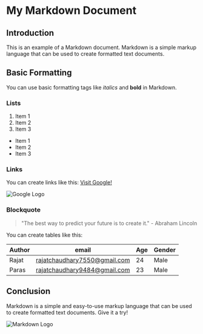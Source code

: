 # My Markdown Document

## Introduction

This is an example of a Markdown document. Markdown is a simple markup language that can be used to create formatted text documents.

## Basic Formatting

You can use basic formatting tags like *italics* and **bold** in Markdown.

### Lists

<!-- OL -->
   1. Item 1
   1. Item 2
   1. Item 3


<!-- UL -->
* Item 1
* Item 2
* Item 3

### Links

You can create links like this: [Visit Google!](https://www.google.com/)

![Google Logo](https://www.google.com/images/branding/googlelogo/2x/googlelogo_color_272x92dp.png)


### Blockquote


> "The best way to predict your future is to create it." - Abraham Lincoln



You can create tables like this:

| Author   | email | Age | Gender |
|----------|-------|-----|--------|
| Rajat | rajatchaudhary7550@gmail.com   | 24   |Male
| Paras | rajatchaudhary9484@gmail.com  | 23 | Male


  

## Conclusion

Markdown is a simple and easy-to-use markup language that can be used to create formatted text documents. Give it a try!
<!-- Blockqoute -->
![Markdown Logo](https://markdown-here.com/img/icon256.png)
